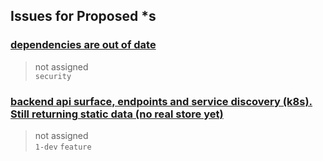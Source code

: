## Issues for Proposed *s
  
###  [dependencies are out of date](https://github.com/bryanmacfarlane/sanenode/issues/5)  
> not assigned  
  `security`
  
###  [backend api surface, endpoints and service discovery (k8s).  Still returning static data (no real store yet)](https://github.com/bryanmacfarlane/quotes-feed/issues/11)  
> not assigned  
  `1-dev` `feature`